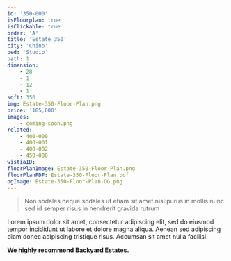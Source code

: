 ```yaml
---
id: '350-000'
isFloorplan: true
isClickable: true
order: 'A'
title: 'Estate 350'
city: 'Chino'
bed: 'Studio'
bath: 1
dimension:
    - 28
    - 1
    - 12
    - 1
sqft: 350
img: Estate-350-Floor-Plan.png
price: '185,000'
images:
    - coming-soon.png
related:
    - 400-000
    - 400-001
    - 400-002
    - 450-000
wistiaID:
floorPlanImage: Estate-350-Floor-Plan.png
floorPlanPDF: Estate-350-Floor-Plan.pdf
ogImage: Estate-350-Floor-Plan-OG.png
---
```


> Non sodales neque sodales ut etiam sit amet nisl purus in mollis nunc sed id semper risus in hendrerit gravida rutrum

Lorem ipsum dolor sit amet, consectetur adipiscing elit, sed do eiusmod tempor incididunt ut labore et dolore magna aliqua. Aenean sed adipiscing diam donec adipiscing tristique risus. Accumsan sit amet nulla facilisi.

**We highly recommend Backyard Estates.**
